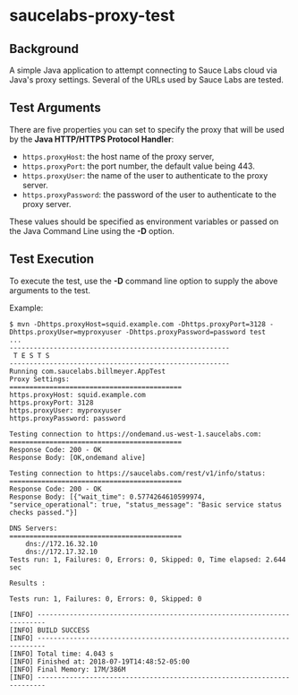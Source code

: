 # saucelabs-proxy-test

## Background

A simple Java application to attempt connecting to Sauce Labs cloud via Java's proxy settings.  Several of the URLs used by Sauce Labs are tested.

## Test Arguments

There are five properties you can set to specify the proxy that will be used by the __Java HTTP/HTTPS Protocol Handler__:

* `https.proxyHost`: the host name of the proxy server,
* `https.proxyPort`: the port number, the default value being 443.
* `https.proxyUser`: the name of the user to authenticate to the proxy server.
* `https.proxyPassword`: the password of the user to authenticate to the proxy server.

These values should be specified as environment variables or passed on the Java Command Line using the __-D__ option.

## Test Execution

To execute the test, use the __-D__ command line option to supply the above arguments to the test.

Example:

    $ mvn -Dhttps.proxyHost=squid.example.com -Dhttps.proxyPort=3128 -Dhttps.proxyUser=myproxyuser -Dhttps.proxyPassword=password test
    ...
    -------------------------------------------------------
     T E S T S
    -------------------------------------------------------
    Running com.saucelabs.billmeyer.AppTest
    Proxy Settings:
    ===========================================
    https.proxyHost: squid.example.com
    https.proxyPort: 3128
    https.proxyUser: myproxyuser
    https.proxyPassword: password
    
    Testing connection to https://ondemand.us-west-1.saucelabs.com:
    ===========================================
    Response Code: 200 - OK
    Response Body: [OK,ondemand alive]
    
    Testing connection to https://saucelabs.com/rest/v1/info/status:
    ===========================================
    Response Code: 200 - OK
    Response Body: [{"wait_time": 0.5774264610599974, "service_operational": true, "status_message": "Basic service status checks passed."}]
    
    DNS Servers:
    ===========================================
        dns://172.16.32.10
        dns://172.17.32.10
    Tests run: 1, Failures: 0, Errors: 0, Skipped: 0, Time elapsed: 2.644 sec
    
    Results :
    
    Tests run: 1, Failures: 0, Errors: 0, Skipped: 0
    
    [INFO] ------------------------------------------------------------------------
    [INFO] BUILD SUCCESS
    [INFO] ------------------------------------------------------------------------
    [INFO] Total time: 4.043 s
    [INFO] Finished at: 2018-07-19T14:48:52-05:00
    [INFO] Final Memory: 17M/386M
    [INFO] ------------------------------------------------------------------------
